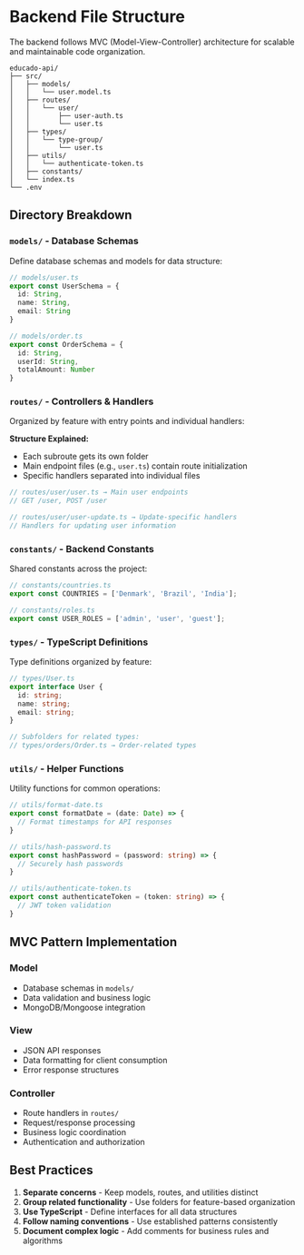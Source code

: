 # Backend File Structure

The backend follows MVC (Model-View-Controller) architecture for scalable and maintainable code organization.

```
educado-api/
├── src/
│   ├── models/
│   │   └── user.model.ts
│   ├── routes/
│   │   └── user/
│   │       ├── user-auth.ts
│   │       └── user.ts
│   ├── types/
│   │   └── type-group/
│   │       └── user.ts
│   ├── utils/
│   │   └── authenticate-token.ts
│   ├── constants/
│   └── index.ts
└── .env
```

## Directory Breakdown

### `models/` - Database Schemas
Define database schemas and models for data structure:

```typescript
// models/user.ts
export const UserSchema = {
  id: String,
  name: String,
  email: String
}

// models/order.ts  
export const OrderSchema = {
  id: String,
  userId: String,
  totalAmount: Number
}
```

### `routes/` - Controllers & Handlers
Organized by feature with entry points and individual handlers:

**Structure Explained:**
- Each subroute gets its own folder
- Main endpoint files (e.g., `user.ts`) contain route initialization
- Specific handlers separated into individual files

```typescript
// routes/user/user.ts → Main user endpoints
// GET /user, POST /user

// routes/user/user-update.ts → Update-specific handlers  
// Handlers for updating user information
```

### `constants/` - Backend Constants
Shared constants across the project:

```typescript
// constants/countries.ts
export const COUNTRIES = ['Denmark', 'Brazil', 'India'];

// constants/roles.ts  
export const USER_ROLES = ['admin', 'user', 'guest'];
```

### `types/` - TypeScript Definitions
Type definitions organized by feature:

```typescript
// types/User.ts
export interface User {
  id: string;
  name: string;
  email: string;
}

// Subfolders for related types:
// types/orders/Order.ts → Order-related types
```

### `utils/` - Helper Functions
Utility functions for common operations:

```typescript
// utils/format-date.ts
export const formatDate = (date: Date) => {
  // Format timestamps for API responses
}

// utils/hash-password.ts
export const hashPassword = (password: string) => {
  // Securely hash passwords
}

// utils/authenticate-token.ts
export const authenticateToken = (token: string) => {
  // JWT token validation
}
```

## MVC Pattern Implementation

### Model
- Database schemas in `models/`
- Data validation and business logic
- MongoDB/Mongoose integration

### View  
- JSON API responses
- Data formatting for client consumption
- Error response structures

### Controller
- Route handlers in `routes/`
- Request/response processing
- Business logic coordination
- Authentication and authorization

## Best Practices

1. **Separate concerns** - Keep models, routes, and utilities distinct
2. **Group related functionality** - Use folders for feature-based organization
3. **Use TypeScript** - Define interfaces for all data structures
4. **Follow naming conventions** - Use established patterns consistently
5. **Document complex logic** - Add comments for business rules and algorithms